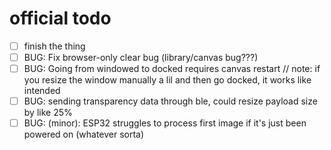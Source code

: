 # official todo
- [ ] finish the thing
- [ ] BUG: Fix browser-only clear bug (library/canvas bug???)
- [ ] BUG: Going from windowed to docked requires canvas restart // note: if you resize the window manually a lil and then go docked, it works like intended
- [ ] BUG: sending transparency data through ble, could resize payload size by like 25%
- [ ] BUG: (minor): ESP32 struggles to process first image if it's just been powered on (whatever sorta)
